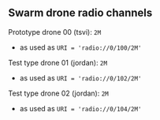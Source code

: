 ## Swarm drone radio channels 

Prototype drone 00 (tsvi): ``2M``
- as used as ``URI = 'radio://0/100/2M'``

Test type drone 01 (jordan): ``2M``
- as used as ``URI = 'radio://0/102/2M'``

Test type drone 02 (jordan): ``2M``
- as used as ``URI = 'radio://0/104/2M'``
